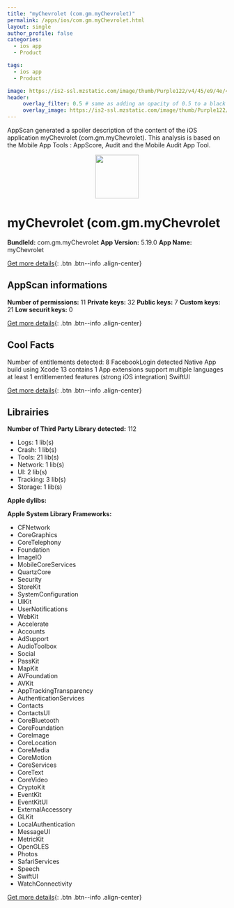```yaml
---
title: "myChevrolet (com.gm.myChevrolet)"
permalink: /apps/ios/com.gm.myChevrolet.html
layout: single
author_profile: false
categories: 
  - ios app 
  - Product 

tags: 
  - ios app 
  - Product 

image: https://is2-ssl.mzstatic.com/image/thumb/Purple122/v4/45/e9/4e/45e94e1f-f781-bfe9-a033-c293829d007d/myChevrolet-1x_U007emarketing-0-5-0-sRGB-85-220.png/512x512bb.jpg
header: 
     overlay_filter: 0.5 # same as adding an opacity of 0.5 to a black background
     overlay_image: https://is2-ssl.mzstatic.com/image/thumb/Purple122/v4/45/e9/4e/45e94e1f-f781-bfe9-a033-c293829d007d/myChevrolet-1x_U007emarketing-0-5-0-sRGB-85-220.png/512x512bb.jpg
---
```

AppScan generated a spoiler description of the content of the iOS application myChevrolet (com.gm.myChevrolet). This analysis is based on the Mobile App Tools : AppScore, Audit and the Mobile Audit App Tool.

  
  
<div style="text-align: center;"><img src="https://is2-ssl.mzstatic.com/image/thumb/Purple122/v4/45/e9/4e/45e94e1f-f781-bfe9-a033-c293829d007d/myChevrolet-1x_U007emarketing-0-5-0-sRGB-85-220.png/512x512bb.jpg" width="100" height="100"></div>  
  
# myChevrolet (com.gm.myChevrolet

**BundleId:** com.gm.myChevrolet
**App Version:** 5.19.0
**App Name:** myChevrolet


[Get more details](/pricing.html){: .btn .btn--info .align-center}  
  
## AppScan informations 

**Number of permissions:** 11
**Private keys:** 32
**Public keys:** 7
**Custom keys:** 21
**Low securit keys:** 0
  
[Get more details](/pricing.html){: .btn .btn--info .align-center}

## Cool Facts

Number of entitlements detected: 8
FacebookLogin detected
Native App
build using Xcode 13
contains 1 App extensions
support multiple languages
at least 1 entitlemented features (strong iOS integration)
SwiftUI
  
[Get more details](/pricing.html){: .btn .btn--info .align-center}

## Librairies 
**Number of Third Party Library detected:** 112
- Logs: 1 lib(s)
- Crash: 1 lib(s)
- Tools: 21 lib(s)
- Network: 1 lib(s)
- UI: 2 lib(s)
- Tracking: 3 lib(s)
- Storage: 1 lib(s)

**Apple dylibs:**


**Apple System Library Frameworks:**
- CFNetwork
- CoreGraphics
- CoreTelephony
- Foundation
- ImageIO
- MobileCoreServices
- QuartzCore
- Security
- StoreKit
- SystemConfiguration
- UIKit
- UserNotifications
- WebKit
- Accelerate
- Accounts
- AdSupport
- AudioToolbox
- Social
- PassKit
- MapKit
- AVFoundation
- AVKit
- AppTrackingTransparency
- AuthenticationServices
- Contacts
- ContactsUI
- CoreBluetooth
- CoreFoundation
- CoreImage
- CoreLocation
- CoreMedia
- CoreMotion
- CoreServices
- CoreText
- CoreVideo
- CryptoKit
- EventKit
- EventKitUI
- ExternalAccessory
- GLKit
- LocalAuthentication
- MessageUI
- MetricKit
- OpenGLES
- Photos
- SafariServices
- Speech
- SwiftUI
- WatchConnectivity


  
[Get more details](/pricing.html){: .btn .btn--info .align-center}

